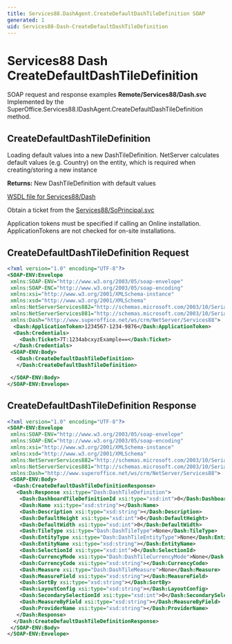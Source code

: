 ```yaml
---
title: Services88.DashAgent.CreateDefaultDashTileDefinition SOAP
generated: 1
uid: Services88-Dash-CreateDefaultDashTileDefinition
---
```


# Services88 Dash CreateDefaultDashTileDefinition

SOAP request and response examples **Remote/Services88/Dash.svc**
Implemented by the <see cref="M:SuperOffice.Services88.IDashAgent.CreateDefaultDashTileDefinition">SuperOffice.Services88.IDashAgent.CreateDefaultDashTileDefinition</see> method.

## CreateDefaultDashTileDefinition

Loading default values into a new DashTileDefinition.
NetServer calculates default values (e.g. Country) on the entity, which is required when creating/storing a new instance


**Returns:** New DashTileDefinition with default values


[WSDL file for Services88/Dash](../Services88-Dash.md)

Obtain a ticket from the [Services88/SoPrincipal.svc](../SoPrincipal/index.md)

Application tokens must be specified if calling an Online installation. ApplicationTokens are not checked for on-site installations.

## CreateDefaultDashTileDefinition Request

```xml
<?xml version="1.0" encoding="UTF-8"?>
<SOAP-ENV:Envelope
 xmlns:SOAP-ENV="http://www.w3.org/2003/05/soap-envelope"
 xmlns:SOAP-ENC="http://www.w3.org/2003/05/soap-encoding"
 xmlns:xsi="http://www.w3.org/2001/XMLSchema-instance"
 xmlns:xsd="http://www.w3.org/2001/XMLSchema"
 xmlns:NetServerServices882="http://schemas.microsoft.com/2003/10/Serialization/Arrays"
 xmlns:NetServerServices881="http://schemas.microsoft.com/2003/10/Serialization/"
 xmlns:Dash="http://www.superoffice.net/ws/crm/NetServer/Services88">
  <Dash:ApplicationToken>1234567-1234-9876</Dash:ApplicationToken>
  <Dash:Credentials>
    <Dash:Ticket>7T:1234abcxyzExample==</Dash:Ticket>
  </Dash:Credentials>
 <SOAP-ENV:Body>
   <Dash:CreateDefaultDashTileDefinition>
   </Dash:CreateDefaultDashTileDefinition>

 </SOAP-ENV:Body>
</SOAP-ENV:Envelope>

```


## CreateDefaultDashTileDefinition Response

```xml
<?xml version="1.0" encoding="UTF-8"?>
<SOAP-ENV:Envelope
 xmlns:SOAP-ENV="http://www.w3.org/2003/05/soap-envelope"
 xmlns:SOAP-ENC="http://www.w3.org/2003/05/soap-encoding"
 xmlns:xsi="http://www.w3.org/2001/XMLSchema-instance"
 xmlns:xsd="http://www.w3.org/2001/XMLSchema"
 xmlns:NetServerServices882="http://schemas.microsoft.com/2003/10/Serialization/Arrays"
 xmlns:NetServerServices881="http://schemas.microsoft.com/2003/10/Serialization/"
 xmlns:Dash="http://www.superoffice.net/ws/crm/NetServer/Services88">
 <SOAP-ENV:Body>
  <Dash:CreateDefaultDashTileDefinitionResponse>
   <Dash:Response xsi:type="Dash:DashTileDefinition">
    <Dash:DashboardTileDefinitionId xsi:type="xsd:int">0</Dash:DashboardTileDefinitionId>
    <Dash:Name xsi:type="xsd:string"></Dash:Name>
    <Dash:Description xsi:type="xsd:string"></Dash:Description>
    <Dash:DefaultHeight xsi:type="xsd:int">0</Dash:DefaultHeight>
    <Dash:DefaultWidth xsi:type="xsd:int">0</Dash:DefaultWidth>
    <Dash:TileType xsi:type="Dash:DashTileType">None</Dash:TileType>
    <Dash:EntityType xsi:type="Dash:DashTileEntityType">None</Dash:EntityType>
    <Dash:EntityName xsi:type="xsd:string"></Dash:EntityName>
    <Dash:SelectionId xsi:type="xsd:int">0</Dash:SelectionId>
    <Dash:CurrencyMode xsi:type="Dash:DashTileCurrencyMode">None</Dash:CurrencyMode>
    <Dash:CurrencyCode xsi:type="xsd:string"></Dash:CurrencyCode>
    <Dash:Measure xsi:type="Dash:DashTileMeasure">None</Dash:Measure>
    <Dash:MeasureField xsi:type="xsd:string"></Dash:MeasureField>
    <Dash:SortBy xsi:type="xsd:string"></Dash:SortBy>
    <Dash:LayoutConfig xsi:type="xsd:string"></Dash:LayoutConfig>
    <Dash:SecondarySelectionId xsi:type="xsd:int">0</Dash:SecondarySelectionId>
    <Dash:MeasureByField xsi:type="xsd:string"></Dash:MeasureByField>
    <Dash:ProviderName xsi:type="xsd:string"></Dash:ProviderName>
   </Dash:Response>
  </Dash:CreateDefaultDashTileDefinitionResponse>
 </SOAP-ENV:Body>
</SOAP-ENV:Envelope>

```

